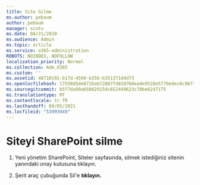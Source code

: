 ```yaml
---
title: Site Silme
ms.author: pebaum
author: pebaum
manager: scotv
ms.date: 04/21/2020
ms.audience: Admin
ms.topic: article
ms.service: o365-administration
ROBOTS: NOINDEX, NOFOLLOW
localization_priority: Normal
ms.collection: Adm_O365
ms.custom: ''
ms.assetid: 48710191-b17d-4560-b356-b351371d4d73
ms.openlocfilehash: 17558d5de8726a672887fd810760eade9528e5779edec0c98735df17d1e5ccc3
ms.sourcegitcommit: b5f7da89a650d2915dc652449623c78be6247175
ms.translationtype: MT
ms.contentlocale: tr-TR
ms.lasthandoff: 08/05/2021
ms.locfileid: "53993949"
---
```

# <a name="delete-a-sharepoint-site"></a>Siteyi SharePoint silme

1. Yeni yönetim SharePoint, Siteler sayfasında, silmek istediğiniz sitenin yanındaki onay kutusuna tıklayın.
    
2. Şerit araç çubuğunda Sil'e **tıklayın.**
    

